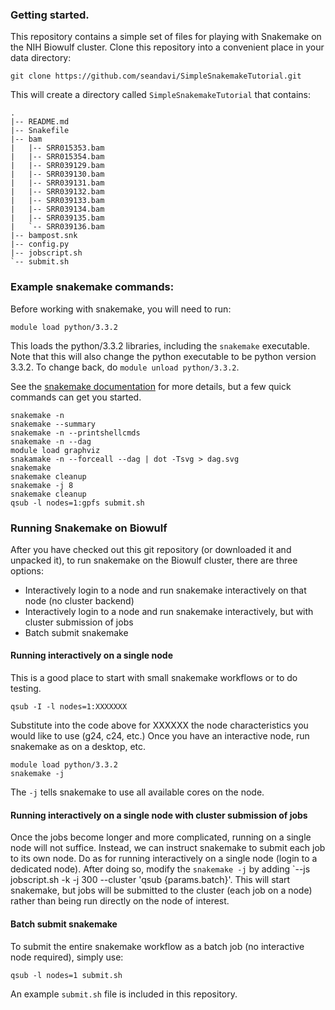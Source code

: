 ### Getting started. 

This repository contains a simple set of files for playing with Snakemake on the NIH Biowulf cluster.  Clone this repository into a convenient place in your data directory:

```
git clone https://github.com/seandavi/SimpleSnakemakeTutorial.git
```

This will create a directory called `SimpleSnakemakeTutorial` that contains:

```
.
|-- README.md
|-- Snakefile
|-- bam
|   |-- SRR015353.bam
|   |-- SRR015354.bam
|   |-- SRR039129.bam
|   |-- SRR039130.bam
|   |-- SRR039131.bam
|   |-- SRR039132.bam
|   |-- SRR039133.bam
|   |-- SRR039134.bam
|   |-- SRR039135.bam
|   `-- SRR039136.bam
|-- bampost.snk
|-- config.py
|-- jobscript.sh
`-- submit.sh
```


### Example snakemake commands:
Before working with snakemake, you will need to run:

```
module load python/3.3.2
```

This loads the python/3.3.2 libraries, including the `snakemake` executable.  Note that this will also change the python executable to be python version 3.3.2.  To change back, do `module unload python/3.3.2`.

See the [snakemake documentation](https://bitbucket.org/johanneskoester/snakemake/wiki/Home) for more details, but a few quick commands can get you started.

```
snakemake -n
snakemake --summary
snakemake -n --printshellcmds
snakemake -n --dag
module load graphviz
snakamake -n --forceall --dag | dot -Tsvg > dag.svg
snakemake 
snakemake cleanup
snakemake -j 8
snakemake cleanup
qsub -l nodes=1:gpfs submit.sh
```

### Running Snakemake on Biowulf

After you have checked out this git repository (or downloaded it and unpacked it), to run snakemake on the Biowulf cluster, there are three options:

  - Interactively login to a node and run snakemake interactively on that node (no cluster backend)
  - Interactively login to a node and run snakemake interactively, but with cluster submission of jobs
  - Batch submit snakemake

#### Running interactively on a single node

This is a good place to start with small snakemake workflows or to do testing.

```
qsub -I -l nodes=1:XXXXXXX
```
Substitute into the code above for XXXXXX the node characteristics you would like to use (g24, c24, etc.)  Once you have an interactive node, run snakemake as on a desktop, etc.

```
module load python/3.3.2
snakemake -j
```

The `-j` tells snakemake to use all available cores on the node. 

#### Running interactively on a single node with cluster submission of jobs

Once the jobs become longer and more complicated, running on a single node will not suffice.  Instead, we can instruct snakemake to submit each job to its own node.  Do as for running interactively on a single node (login to a dedicated node).  After doing so, modify the `snakemake -j` by adding `--js jobscript.sh -k -j 300 --cluster 'qsub {params.batch}'.  This will start snakemake, but jobs will be submitted to the cluster (each job on a node) rather than being run directly on the node of interest.

#### Batch submit snakemake

To submit the entire snakemake workflow as a batch job (no interactive node required), simply use:

```
qsub -l nodes=1 submit.sh
```

An example `submit.sh` file is included in this repository.
